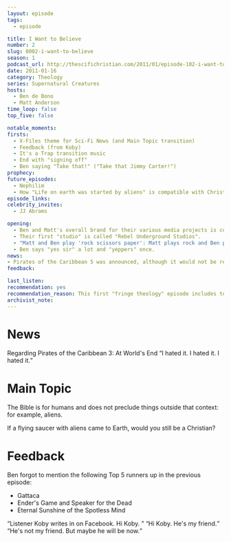 ```yaml
---
layout: episode
tags:
  - episode

title: I Want to Believe
number: 2
slug: 0002-i-want-to-believe
season: 1
podcast_url: http://thescifichristian.com/2011/01/episode-102-i-want-to-believe/
date: 2011-01-16 
category: Theology
series: Supernatural Creatures
hosts:
  - Ben de Bono
  - Matt Anderson
time_loop: false
top_five: false

notable_moments:
firsts: 
  - X-Files theme for Sci-Fi News (and Main Topic transition)
  - Feedback (from Koby)
  - It's a Trap transition music
  - End with "signing off" 
  - Ben saying "Take that!" ("Take that Jimmy Carter!")
prophecy: 
future_episodes: 
  - Nephilim
  - How "Life on earth was started by aliens" is compatible with Christianity
episode_links: 
celebrity_invites:
  - JJ Abrams

opening:
  - Ben and Matt's overall brand for their various media projects is currently The Rebel Underground.
  - Their first "studio" is called "Rebel Underground Studios".
  - "Matt and Ben play 'rock scissors paper': Matt plays rock and Ben plays scissors."
  - Ben says "yes sir" a lot and "yeppers" once.
news: 
- Pirates of the Caribbean 5 was announced, although it would not be released until 2017.
feedback: 

last_listen: 
recommendation: yes
recommendation_reason: This first "fringe theology" episode includes topics that will be major themes of the podcast, such as the scope of the Bible and what is compatible with Christianity.
archivist_note: 
---
```

# News
<span class="quote-context">Regarding Pirates of the Caribbean 3: At World's End</span>
<q class="ben">I hated it. I hated it. I hated it.</q>



# Main Topic

The Bible is for humans and does not preclude things outside that context: for example, aliens.

If a flying saucer with aliens came to Earth, would you still be a Christian?



# Feedback
Ben forgot to mention the following Top 5 runners up in the previous episode: 
- Gattaca
- Ender's Game and Speaker for the Dead
- Eternal Sunshine of the Spotless Mind

<div class="quote">
<q class="ben">Listener Koby writes in on Facebook. Hi Koby. </q>
<q class="matt">Hi Koby. He's my friend.</q>
<q class="ben">He's not my friend. But maybe he will be now.</q>
</div>